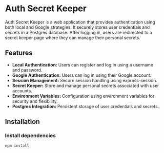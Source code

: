 # Auth Secret Keeper

Auth Secret Keeper is a web application that provides authentication using both local and Google strategies. It securely stores user credentials and secrets in a Postgres database. After logging in, users are redirected to a secret keeper page where they can manage their personal secrets.

## Features

- **Local Authentication:** Users can register and log in using a username and password.
- **Google Authentication:** Users can log in using their Google account.
- **Session Management:** Secure session handling using express-session.
- **Secret Keeper:** Store and manage personal secrets associated with user accounts.
- **Environment Variables:** Configuration using environment variables for security and flexibility.
- **Postgres Integration:** Persistent storage of user credentials and secrets.

## Installation

### Install dependencies

```bash
npm install
